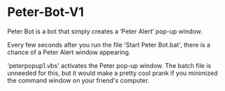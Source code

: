 # Peter-Bot-V1

Peter Bot is a bot that simply creates a ‘Peter Alert’ pop-up window.

Every few seconds after you run the file 'Start Peter Bot.bat', there is a chance of a Peter Alert window appearing. 

'peterpopup1.vbs' activates the Peter pop-up window. The batch file is unneeded for this, but it would make a pretty cool prank if you minimized the command window on your friend's computer.
